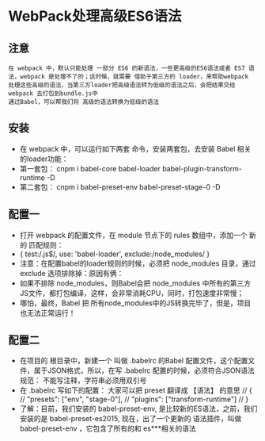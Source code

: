 # WebPack处理高级ES6语法

## 注意

    在 webpack 中，默认只能处理 一部分 ES6 的新语法，一些更高级的ES6语法或者 ES7 语法，webpack 是处理不了的；这时候，就需要 借助于第三方的 loader，来帮助webpack 处理这些高级的语法，当第三方loader把高级语法转为低级的语法之后，会把结果交给 webpack 去打包到bundle.js中
    通过Babel，可以帮我们将 高级的语法转换为低级的语法

## 安装

+ 在 webpack 中，可以运行如下两套 命令，安装两套包，去安装 Babel 相关的loader功能：
+ 第一套包： cnpm i babel-core babel-loader babel-plugin-transform-runtime -D
+ 第二套包： cnpm i babel-preset-env babel-preset-stage-0 -D

## 配置一

+ 打开 webpack 的配置文件，在 module 节点下的 rules 数组中，添加一个 新的 匹配规则：
+ { test:/\.js$/, use: 'babel-loader', exclude:/node_modules/ }
+ 注意：在配置babel的loader规则的时候，必须把 node_modules 目录，通过 exclude 选项排除掉：原因有俩：
+ 如果不排除 node_modules，则Babel会把 node_modules 中所有的第三方JS文件，都打包编译，这样，会非常消耗CPU，同时，打包速度非常慢；
+ 哪怕，最终，Babel 把 所有node_modules中的JS转换完毕了，但是，项目也无法正常运行！

## 配置二

+ 在项目的 根目录中，新建一个 叫做 .babelrc 的Babel 配置文件，这个配置文件，属于JSON格式，所以，在写 .babelrc 配置的时候，必须符合JSON语法规范： 不能写注释，字符串必须用双引号
+ 在 .babelrc 写如下的配置：  大家可以把 preset 翻译成 【语法】 的意思
    // {
    //   "presets": ["env", "stage-0"],
    //   "plugins": ["transform-runtime"]
    // }
+ 了解：目前，我们安装的 babel-preset-env, 是比较新的ES语法，之前，我们安装的是 babel-preset-es2015, 现在，出了一个更新的 语法插件，叫做 babel-preset-env ，它包含了所有的和 es***相关的语法
